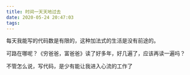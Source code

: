 ```yaml
---
title: 时间一天天地过去
date: 2020-05-24 20:47:03
tags:
---
```

每天我能写的代码数是有限的，这种加法式的生活是没有前途的。

可路在哪呢？《穷爸爸，富爸爸》读了好多年，好几遍了，应该再读一遍吗？

不管怎么说，写代码，是少有能让我进入心流的工作了